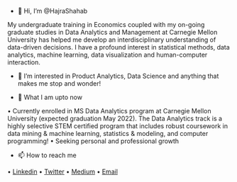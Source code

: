 - 👋 Hi, I’m @HajraShahab

My undergraduate training in Economics coupled with my on-going graduate studies in Data Analytics and Management at Carnegie Mellon University has helped me develop an interdisciplinary understanding of data-driven decisions. I have a profound interest in statistical methods, data analytics, machine learning, data visualization and human-computer interaction. 

- 👀 I’m interested in Product Analytics, Data Science and anything that makes me stop and wonder!

- 🌱 What I am upto now

•	Currently enrolled in MS Data Analytics program at Carnegie Mellon University (expected graduation May 2022). The Data Analytics track is a highly selective STEM certified program that includes robust coursework in data mining & machine learning, statistics & modeling, and computer programming!
•	Seeking personal and professional growth 

- 📫 How to reach me 

• [Linkedin](https://www.linkedin.com/in/hajrashahab/)
• [Twitter](https://twitter.com/HajraShahab)
• [Medium](https://hajrashahab.medium.com/)
• [Email](hajrashahab05@gmail.com)

<!---
HajraShahab/HajraShahab is a ✨ special ✨ repository because its `README.md` (this file) appears on your GitHub profile.
You can click the Preview link to take a look at your changes.
--->

